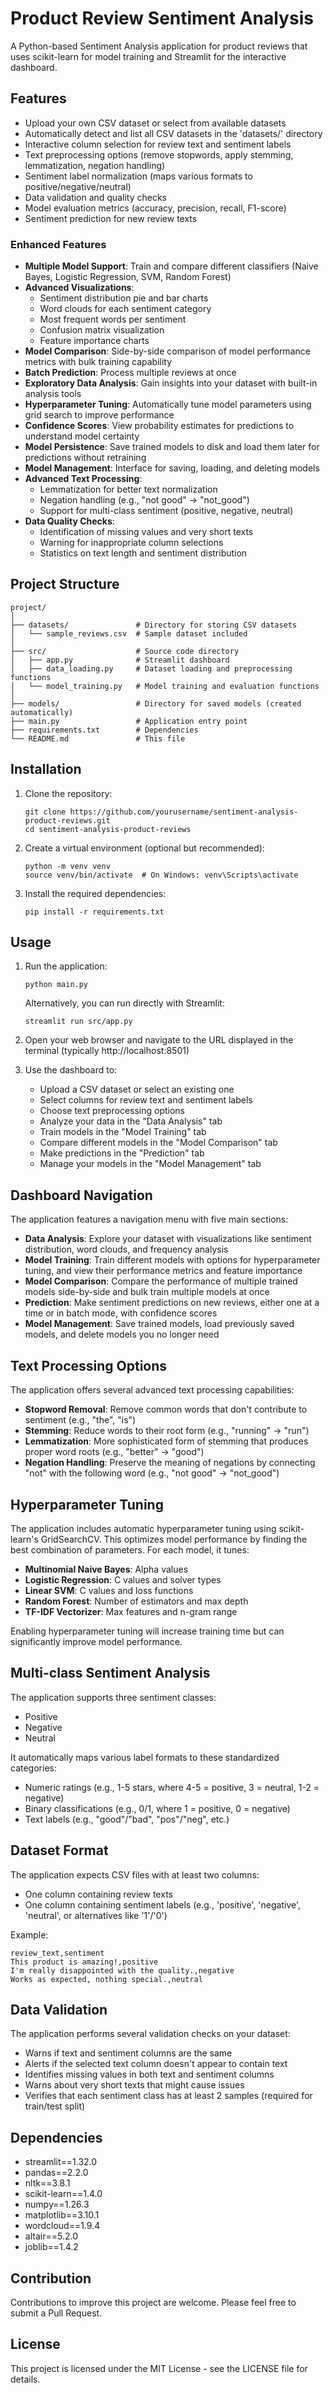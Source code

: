# Product Review Sentiment Analysis

A Python-based Sentiment Analysis application for product reviews that uses scikit-learn for model training and Streamlit for the interactive dashboard.

## Features

- Upload your own CSV dataset or select from available datasets
- Automatically detect and list all CSV datasets in the 'datasets/' directory
- Interactive column selection for review text and sentiment labels
- Text preprocessing options (remove stopwords, apply stemming, lemmatization, negation handling)
- Sentiment label normalization (maps various formats to positive/negative/neutral)
- Data validation and quality checks
- Model evaluation metrics (accuracy, precision, recall, F1-score)
- Sentiment prediction for new review texts

### Enhanced Features

- **Multiple Model Support**: Train and compare different classifiers (Naive Bayes, Logistic Regression, SVM, Random Forest)
- **Advanced Visualizations**:
  - Sentiment distribution pie and bar charts
  - Word clouds for each sentiment category
  - Most frequent words per sentiment
  - Confusion matrix visualization
  - Feature importance charts
- **Model Comparison**: Side-by-side comparison of model performance metrics with bulk training capability
- **Batch Prediction**: Process multiple reviews at once
- **Exploratory Data Analysis**: Gain insights into your dataset with built-in analysis tools
- **Hyperparameter Tuning**: Automatically tune model parameters using grid search to improve performance
- **Confidence Scores**: View probability estimates for predictions to understand model certainty
- **Model Persistence**: Save trained models to disk and load them later for predictions without retraining
- **Model Management**: Interface for saving, loading, and deleting models
- **Advanced Text Processing**:
  - Lemmatization for better text normalization
  - Negation handling (e.g., "not good" → "not_good")
  - Support for multi-class sentiment (positive, negative, neutral)
- **Data Quality Checks**:
  - Identification of missing values and very short texts
  - Warning for inappropriate column selections
  - Statistics on text length and sentiment distribution

## Project Structure

```
project/
│
├── datasets/               # Directory for storing CSV datasets
│   └── sample_reviews.csv  # Sample dataset included
│
├── src/                    # Source code directory
│   ├── app.py              # Streamlit dashboard
│   ├── data_loading.py     # Dataset loading and preprocessing functions
│   └── model_training.py   # Model training and evaluation functions
│
├── models/                 # Directory for saved models (created automatically)
├── main.py                 # Application entry point
├── requirements.txt        # Dependencies
└── README.md               # This file
```

## Installation

1. Clone the repository:
   ```
   git clone https://github.com/yourusername/sentiment-analysis-product-reviews.git
   cd sentiment-analysis-product-reviews
   ```

2. Create a virtual environment (optional but recommended):
   ```
   python -m venv venv
   source venv/bin/activate  # On Windows: venv\Scripts\activate
   ```

3. Install the required dependencies:
   ```
   pip install -r requirements.txt
   ```

## Usage

1. Run the application:
   ```
   python main.py
   ```
   
   Alternatively, you can run directly with Streamlit:
   ```
   streamlit run src/app.py
   ```

2. Open your web browser and navigate to the URL displayed in the terminal (typically http://localhost:8501)

3. Use the dashboard to:
   - Upload a CSV dataset or select an existing one
   - Select columns for review text and sentiment labels
   - Choose text preprocessing options
   - Analyze your data in the "Data Analysis" tab
   - Train models in the "Model Training" tab
   - Compare different models in the "Model Comparison" tab
   - Make predictions in the "Prediction" tab
   - Manage your models in the "Model Management" tab

## Dashboard Navigation

The application features a navigation menu with five main sections:

- **Data Analysis**: Explore your dataset with visualizations like sentiment distribution, word clouds, and frequency analysis
- **Model Training**: Train different models with options for hyperparameter tuning, and view their performance metrics and feature importance
- **Model Comparison**: Compare the performance of multiple trained models side-by-side and bulk train multiple models at once
- **Prediction**: Make sentiment predictions on new reviews, either one at a time or in batch mode, with confidence scores
- **Model Management**: Save trained models, load previously saved models, and delete models you no longer need

## Text Processing Options

The application offers several advanced text processing capabilities:

- **Stopword Removal**: Remove common words that don't contribute to sentiment (e.g., "the", "is")
- **Stemming**: Reduce words to their root form (e.g., "running" → "run")
- **Lemmatization**: More sophisticated form of stemming that produces proper word roots (e.g., "better" → "good")
- **Negation Handling**: Preserve the meaning of negations by connecting "not" with the following word (e.g., "not good" → "not_good")

## Hyperparameter Tuning

The application includes automatic hyperparameter tuning using scikit-learn's GridSearchCV. This optimizes model performance by finding the best combination of parameters. For each model, it tunes:

- **Multinomial Naive Bayes**: Alpha values
- **Logistic Regression**: C values and solver types
- **Linear SVM**: C values and loss functions
- **Random Forest**: Number of estimators and max depth
- **TF-IDF Vectorizer**: Max features and n-gram range

Enabling hyperparameter tuning will increase training time but can significantly improve model performance.

## Multi-class Sentiment Analysis

The application supports three sentiment classes:
- Positive
- Negative
- Neutral

It automatically maps various label formats to these standardized categories:
- Numeric ratings (e.g., 1-5 stars, where 4-5 = positive, 3 = neutral, 1-2 = negative)
- Binary classifications (e.g., 0/1, where 1 = positive, 0 = negative)
- Text labels (e.g., "good"/"bad", "pos"/"neg", etc.)

## Dataset Format

The application expects CSV files with at least two columns:
- One column containing review texts
- One column containing sentiment labels (e.g., 'positive', 'negative', 'neutral', or alternatives like '1'/'0')

Example:
```
review_text,sentiment
This product is amazing!,positive
I'm really disappointed with the quality.,negative
Works as expected, nothing special.,neutral
```

## Data Validation

The application performs several validation checks on your dataset:
- Warns if text and sentiment columns are the same
- Alerts if the selected text column doesn't appear to contain text
- Identifies missing values in both text and sentiment columns
- Warns about very short texts that might cause issues
- Verifies that each sentiment class has at least 2 samples (required for train/test split)

## Dependencies

- streamlit==1.32.0
- pandas==2.2.0
- nltk==3.8.1
- scikit-learn==1.4.0
- numpy==1.26.3
- matplotlib==3.10.1
- wordcloud==1.9.4
- altair==5.2.0
- joblib==1.4.2

## Contribution

Contributions to improve this project are welcome. Please feel free to submit a Pull Request.

## License

This project is licensed under the MIT License - see the LICENSE file for details. 